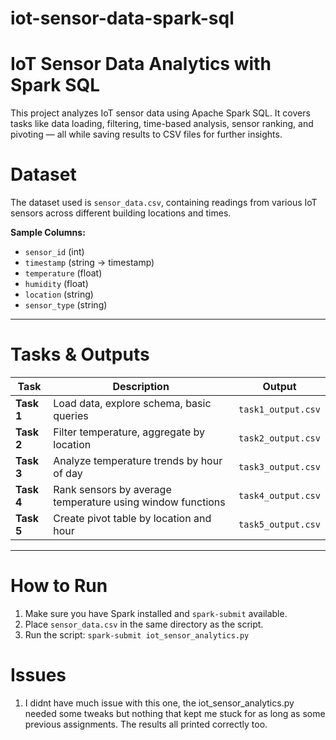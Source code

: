# iot-sensor-data-spark-sql

# IoT Sensor Data Analytics with Spark SQL

This project analyzes IoT sensor data using Apache Spark SQL. It covers tasks like data loading, filtering, time-based analysis, sensor ranking, and pivoting — all while saving results to CSV files for further insights.

# Dataset

The dataset used is `sensor_data.csv`, containing readings from various IoT sensors across different building locations and times.

**Sample Columns:**
- `sensor_id` (int)
- `timestamp` (string → timestamp)
- `temperature` (float)
- `humidity` (float)
- `location` (string)
- `sensor_type` (string)

---

# Tasks & Outputs

| Task | Description | Output |
|------|-------------|--------|
| **Task 1** | Load data, explore schema, basic queries | `task1_output.csv` |
| **Task 2** | Filter temperature, aggregate by location | `task2_output.csv` |
| **Task 3** | Analyze temperature trends by hour of day | `task3_output.csv` |
| **Task 4** | Rank sensors by average temperature using window functions | `task4_output.csv` |
| **Task 5** | Create pivot table by location and hour | `task5_output.csv` |

---

# How to Run

1. Make sure you have Spark installed and `spark-submit` available.
2. Place `sensor_data.csv` in the same directory as the script.
3. Run the script: `spark-submit iot_sensor_analytics.py`

# Issues

1. I didnt have much issue with this one, the iot_sensor_analytics.py needed some tweaks but nothing that kept me stuck for as long as some previous assignments. The results all printed correctly too.